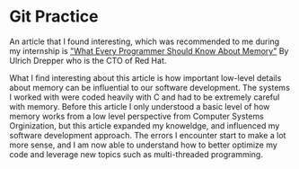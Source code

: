 # Git Practice
An article that I found interesting, which was recommended to me during my internship is ["What Every Programmer Should Know About Memory"](https://people.freebsd.org/~lstewart/articles/cpumemory.pdf) By Ulrich Drepper who is the CTO of Red Hat.

What I find interesting about this article is how important low-level details about memory can be influential to our software development. The systems I worked with were coded heavily with C and had to be extremely careful with memory. Before this article I only understood a basic level of how memory works from a low level perspective from Computer Systems Orginization, but this article expanded my knoweldge, and influenced my software development approach. The errors I encounter start to make a lot more sense, and I am now able to understand how to better optimize my code and leverage new topics such as multi-threaded programming.
